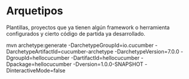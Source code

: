 
# Arquetipos 

Plantillas, proyectos que ya tienen algún framework o herramienta configurados y cierto código de partida ya desarrollado. 

mvn archetype:generate -DarchetypeGroupId=io.cucumber -DarchetypeArtifactId=cucumber-archetype -DarchetypeVersion=7.0.0 -DgroupId=hellocucumber -DartifactId=hellocucumber -Dpackage=hellocucumber -Dversion=1.0.0-SNAPSHOT -DinteractiveMode=false